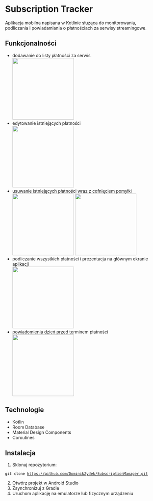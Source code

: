 # Subscription Tracker
Aplikacja mobilna napisana w Kotlinie służąca do monitorowania, podliczania i powiadamiania o płatnościach za serwisy streamingowe.

## Funkcjonalności
- dodawanie do listy płatności za serwis
  <br/><img src="https://github.com/user-attachments/assets/f1b1267c-cfb2-4d4d-bf27-dd279161503a" width="200px"/>
- edytowanie istniejących płatności
  <br/><img src="https://github.com/user-attachments/assets/8c5fc3b6-4c58-4bf2-b81a-34bd5160f373" width="200px"/>
- usuwanie istniejących płatności wraz z cofnięciem pomyłki
  <br/><img src="https://github.com/user-attachments/assets/0c7066bd-b658-49ab-9122-46b95709820e" width="200px"/>
  <img src="https://github.com/user-attachments/assets/de3fa035-e59c-4bc5-9f49-68d5ace1b5d1" width="200px"/>
- podliczanie wszystkich płatności i prezentacja na głównym ekranie aplikacji
  <br/><img src="https://github.com/user-attachments/assets/db3b043a-1b2b-4d99-937f-f13b0bfc84af" width="200px"/>
- powiadomienia dzień przed terminem płatności
  <br/><img src="https://github.com/user-attachments/assets/f9d3fcba-3d90-4fb3-ae42-07f5d5cf02b2" width="200px"/>

## Technologie
- Kotlin
- Room Database
- Material Design Components
- Coroutines

## Instalacja
1. Sklonuj repozytorium:

<code>git clone https://github.com/DominikZydek/SubscriptionManager.git</code>

2. Otwórz projekt w Android Studio
3. Zsynchronizuj z Gradle
4. Uruchom aplikację na emulatorze lub fizycznym urządzeniu
